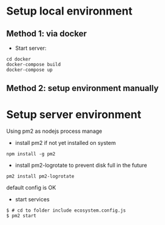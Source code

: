 # Setup local environment
## Method 1: via docker
- Start server:
```
cd docker
docker-compose build
docker-compose up
```
## Method 2: setup environment manually
# Setup server environment
Using pm2 as nodejs process manage
- install pm2 if not yet installed on system
```shell
npm install -g pm2
```  
- install pm2-logrotate to prevent disk full in the future
```shell
pm2 install pm2-logrotate
```
default config is OK
- start services
```shell
$ # cd to folder include ecosystem.config.js
$ pm2 start
```